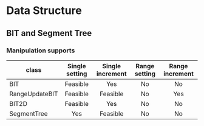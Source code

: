 # Data Structure

## BIT and Segment Tree
### Manipulation supports
| class          | Single setting | Single increment | Range setting | Range increment |
| -------------- | :------------: | :--------------: | :-----------: | :-------------: |
| BIT            |    Feasible    |       Yes        |      No       |       No        |
| RangeUpdateBIT |    Feasible    |     Feasible     |      No       |       Yes       |
| BIT2D          |    Feasible    |       Yes        |      No       |       No        |
| SegmentTree    |      Yes       |     Feasible     |      No       |       No        |